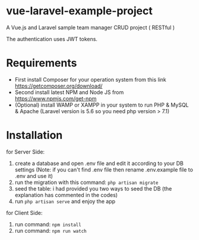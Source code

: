 # vue-laravel-example-project
A Vue.js and Laravel sample team manager CRUD project ( RESTful )

The authentication uses JWT tokens.


# Requirements

- First install Composer for your operation system from this link https://getcomposer.org/download/
- Second install latest NPM and Node JS from https://www.npmjs.com/get-npm
- (Optional) install WAMP or XAMPP in your system to run PHP & MySQL & Apache (Laravel version is 5.6 so you need php version > 7.1)

# Installation

for Server Side:
1. create a database and open .env file and edit it according to your DB settings (Note: if you can't find .env file then rename .env.example file to .env and use it)
2. run the migration with this command: ```php artisan migrate```
3. seed the table: i had provided you two ways to seed the DB (the explanation has commented in the codes)
4. run ```php artisan serve``` and enjoy the app

for Client Side:
1. run command: ```npm install```
2. run command: ```npm run watch```
